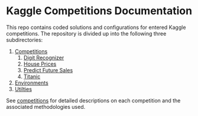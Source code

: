 # Kaggle Competitions Documentation

This repo contains coded solutions and configurations for entered Kaggle competitions. The repository is divided up into the following three subdirectories:

1. [Competitions](https://github.com/oislen/Kaggle/tree/master/competitions)
    1. [Digit Recognizer](https://github.com/oislen/Kaggle/tree/master/competitions/Digit_Recognizer/scripts)
	2. [House Prices](https://github.com/oislen/Kaggle/tree/master/competitions/HousePrices/scripts)
	3. [Predict Future Sales](https://github.com/oislen/Kaggle/tree/master/competitions/Predict_Future_Sales/scripts)
	4. [Titanic](https://github.com/oislen/Kaggle/tree/master/competitions/Titanic/scripts)
2. [Environments](https://github.com/oislen/Kaggle/tree/master/environments)
3. [Utilties](https://github.com/oislen/Kaggle/tree/master/utilities)

See [competitions](https://github.com/oislen/Kaggle/tree/master/competitions) for detailed descriptions on each competition and the associated methodologies used.

